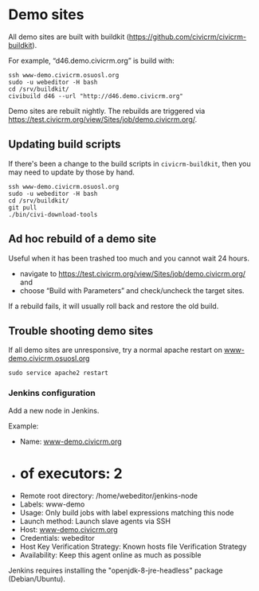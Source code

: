 # Demo sites

All demo sites are built with buildkit (https://github.com/civicrm/civicrm-buildkit).

For example, “d46.demo.civicrm.org” is build with:

```
ssh www-demo.civicrm.osuosl.org
sudo -u webeditor -H bash
cd /srv/buildkit/
civibuild d46 --url "http://d46.demo.civicrm.org"
```

Demo sites are rebuilt nightly. The rebuilds are triggered via https://test.civicrm.org/view/Sites/job/demo.civicrm.org/.

## Updating build scripts

If there's been a change to the build scripts in `civicrm-buildkit`, then you may need to update by those by hand.

```
ssh www-demo.civicrm.osuosl.org
sudo -u webeditor -H bash
cd /srv/buildkit/
git pull
./bin/civi-download-tools
```

## Ad hoc rebuild of a demo site

Useful when it has been trashed too much and you cannot wait 24 hours.

* navigate to https://test.civicrm.org/view/Sites/job/demo.civicrm.org/ and
* choose “Build with Parameters” and check/uncheck the target sites.

If a rebuild fails, it will usually roll back and restore the old build.

## Trouble shooting demo sites

If all demo sites are unresponsive, try a normal apache restart on www-demo.civicrm.osuosl.org

```
sudo service apache2 restart

```

### Jenkins configuration

Add a new node in Jenkins.

Example:

* Name: www-demo.civicrm.org
* # of executors: 2
* Remote root directory: /home/webeditor/jenkins-node
* Labels: www-demo
* Usage: Only build jobs with label expressions matching this node
* Launch method: Launch slave agents via SSH
* Host: www-demo.civicrm.org
* Credentials: webeditor
* Host Key Verification Strategy: Known hosts file Verification Strategy
* Availability: Keep this agent online as much as possible

Jenkins requires installing the "openjdk-8-jre-headless" package (Debian/Ubuntu).
